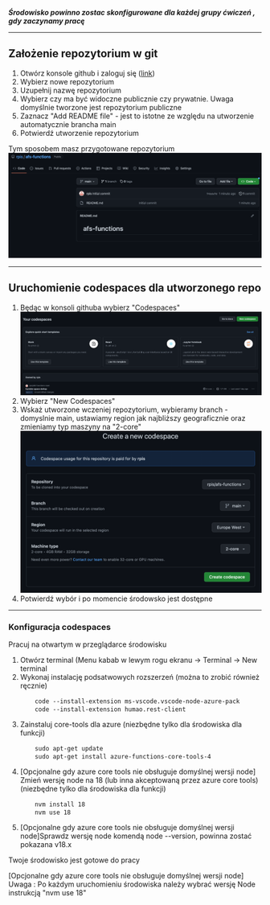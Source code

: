 ***Środowisko powinno zostac skonfigurowane dla każdej grupy ćwiczeń , gdy zaczynamy pracę***

---
## Założenie repozytorium w git
1. Otwórz konsole github i zaloguj się ([link](https://github.com))
2. Wybierz nowe repozytorium
3. Uzupełnij nazwę repozytorium
4. Wybierz czy ma być widoczne publicznie czy prywatnie. Uwaga domyślnie tworzone jest repozytorium publiczne
5. Zaznacz "Add README file" - jest to istotne ze względu na utworzenie automatycznie brancha main
6. Potwierdź utworzenie repozytorium
   

Tym sposobem masz przygotowane repozytorium
![Repo](images/environment/repo-after-creation.png)

---
## Uruchomienie codespaces dla utworzonego repo

1. Będąc w konsoli githuba wybierz "Codespaces" ![Repo](images/environment/codespaces-start.png)
2. Wybierz "New Codespaces"
3. Wskaż utworzone wczeniej repozytorium, wybieramy branch - domyslnie main, ustawiamy region jak najbliższy geograficznie oraz zmieniamy typ maszyny na "2-core"  ![Repo](images/environment/codespaces-machine.png)
4. Potwierdź wybór i po momencie środowsko jest dostępne

---
### Konfiguracja codespaces
Pracuj na otwartym w przeglądarce środowisku
1. Otwórz terminal (Menu kabab w lewym rogu ekranu -> Terminal -> New terminal
2. Wykonaj instalację podsatwowych rozszerzeń (można to zrobić również ręcznie) 
    ```
        code --install-extension ms-vscode.vscode-node-azure-pack
        code --install-extension humao.rest-client
    ```
3. Zainstaluj core-tools dla azure (niezbędne tylko dla środowiska dla funkcji)
    ```
        sudo apt-get update
        sudo apt-get install azure-functions-core-tools-4
    ```
4. [Opcjonalne gdy azure core tools nie obsługuje domyślnej wersji node] Zmień wersję node na 18 (lub inna akceptowaną przez azure core tools) (niezbędne tylko dla środowiska dla funkcji)
    ```
        nvm install 18
        nvm use 18
    ```
5. [Opcjonalne gdy azure core tools nie obsługuje domyślnej wersji node]Sprawdz wersję node komendą node --version, powinna zostać pokazana v18.x

Twoje środowisko jest gotowe do pracy

[Opcjonalne gdy azure core tools nie obsługuje domyślnej wersji node]  Uwaga : Po każdym uruchomieniu środowiska należy wybrać wersję Node instrukcją "nvm use 18"